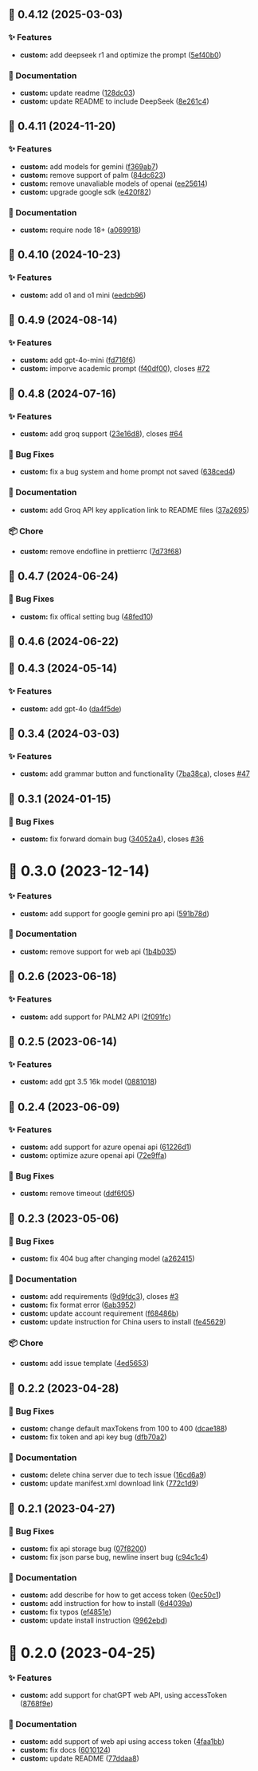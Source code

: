 ## :tada: 0.4.12 (2025-03-03)


### :sparkles: Features

* **custom:** add deepseek r1 and optimize the prompt ([5ef40b0](https://github.com/Kuingsmile/word-GPT-Plus/commit/5ef40b0))


### :pencil: Documentation

* **custom:** update readme ([128dc03](https://github.com/Kuingsmile/word-GPT-Plus/commit/128dc03))
* **custom:** update README to include DeepSeek ([8e261c4](https://github.com/Kuingsmile/word-GPT-Plus/commit/8e261c4))



## :tada: 0.4.11 (2024-11-20)


### :sparkles: Features

* **custom:** add models for gemini ([f369ab7](https://github.com/Kuingsmile/word-GPT-Plus/commit/f369ab7))
* **custom:** remove support of palm ([84dc623](https://github.com/Kuingsmile/word-GPT-Plus/commit/84dc623))
* **custom:** remove unavaliable models of openai ([ee25614](https://github.com/Kuingsmile/word-GPT-Plus/commit/ee25614))
* **custom:** upgrade google sdk ([e420f82](https://github.com/Kuingsmile/word-GPT-Plus/commit/e420f82))


### :pencil: Documentation

* **custom:** require node 18+ ([a069918](https://github.com/Kuingsmile/word-GPT-Plus/commit/a069918))



## :tada: 0.4.10 (2024-10-23)


### :sparkles: Features

* **custom:** add o1 and o1 mini ([eedcb96](https://github.com/Kuingsmile/word-GPT-Plus/commit/eedcb96))



## :tada: 0.4.9 (2024-08-14)


### :sparkles: Features

* **custom:** add gpt-4o-mini ([fd716f6](https://github.com/Kuingsmile/word-GPT-Plus/commit/fd716f6))
* **custom:** imporve academic prompt ([f40df00](https://github.com/Kuingsmile/word-GPT-Plus/commit/f40df00)), closes [#72](https://github.com/Kuingsmile/word-GPT-Plus/issues/72)



## :tada: 0.4.8 (2024-07-16)


### :sparkles: Features

* **custom:** add groq support ([23e16d8](https://github.com/Kuingsmile/word-GPT-Plus/commit/23e16d8)), closes [#64](https://github.com/Kuingsmile/word-GPT-Plus/issues/64)


### :bug: Bug Fixes

* **custom:** fix a bug  system and home prompt not saved ([638ced4](https://github.com/Kuingsmile/word-GPT-Plus/commit/638ced4))


### :pencil: Documentation

* **custom:** add Groq API key application link to README files ([37a2695](https://github.com/Kuingsmile/word-GPT-Plus/commit/37a2695))


### :package: Chore

* **custom:** remove endofline in prettierrc ([7d73f68](https://github.com/Kuingsmile/word-GPT-Plus/commit/7d73f68))



## :tada: 0.4.7 (2024-06-24)


### :bug: Bug Fixes

* **custom:** fix offical setting bug ([48fed10](https://github.com/Kuingsmile/word-GPT-Plus/commit/48fed10))



## :tada: 0.4.6 (2024-06-22)



## :tada: 0.4.3 (2024-05-14)


### :sparkles: Features

* **custom:** add gpt-4o ([da4f5de](https://github.com/Kuingsmile/word-GPT-Plus/commit/da4f5de))



## :tada: 0.3.4 (2024-03-03)


### :sparkles: Features

* **custom:** add grammar button and functionality ([7ba38ca](https://github.com/Kuingsmile/word-GPT-Plus/commit/7ba38ca)), closes [#47](https://github.com/Kuingsmile/word-GPT-Plus/issues/47)



## :tada: 0.3.1 (2024-01-15)


### :bug: Bug Fixes

* **custom:** fix forward domain bug ([34052a4](https://github.com/Kuingsmile/word-GPT-Plus/commit/34052a4)), closes [#36](https://github.com/Kuingsmile/word-GPT-Plus/issues/36)



# :tada: 0.3.0 (2023-12-14)


### :sparkles: Features

* **custom:** add support for google gemini pro api ([591b78d](https://github.com/Kuingsmile/word-GPT-Plus/commit/591b78d))


### :pencil: Documentation

* **custom:** remove support for web api ([1b4b035](https://github.com/Kuingsmile/word-GPT-Plus/commit/1b4b035))



## :tada: 0.2.6 (2023-06-18)


### :sparkles: Features

* **custom:** add support for PALM2 API ([2f091fc](https://github.com/Kuingsmile/word-GPT-Plus/commit/2f091fc))



## :tada: 0.2.5 (2023-06-14)


### :sparkles: Features

* **custom:** add gpt 3.5 16k model ([0881018](https://github.com/Kuingsmile/word-GPT-Plus/commit/0881018))



## :tada: 0.2.4 (2023-06-09)


### :sparkles: Features

* **custom:** add support for azure openai api ([61226d1](https://github.com/Kuingsmile/word-GPT-Plus/commit/61226d1))
* **custom:** optimize azure openai api ([72e9ffa](https://github.com/Kuingsmile/word-GPT-Plus/commit/72e9ffa))


### :bug: Bug Fixes

* **custom:** remove timeout ([ddf6f05](https://github.com/Kuingsmile/word-GPT-Plus/commit/ddf6f05))



## :tada: 0.2.3 (2023-05-06)


### :bug: Bug Fixes

* **custom:** fix 404 bug after changing model ([a262415](https://github.com/Kuingsmile/word-GPT-Plus/commit/a262415))


### :pencil: Documentation

* **custom:** add requirements ([9d9fdc3](https://github.com/Kuingsmile/word-GPT-Plus/commit/9d9fdc3)), closes [#3](https://github.com/Kuingsmile/word-GPT-Plus/issues/3)
* **custom:** fix format error ([6ab3952](https://github.com/Kuingsmile/word-GPT-Plus/commit/6ab3952))
* **custom:** update account requirement ([f68486b](https://github.com/Kuingsmile/word-GPT-Plus/commit/f68486b))
* **custom:** update instruction for China users to install ([fe45629](https://github.com/Kuingsmile/word-GPT-Plus/commit/fe45629))


### :package: Chore

* **custom:** add issue template ([4ed5653](https://github.com/Kuingsmile/word-GPT-Plus/commit/4ed5653))



## :tada: 0.2.2 (2023-04-28)


### :bug: Bug Fixes

* **custom:** change default maxTokens from 100 to 400 ([dcae188](https://github.com/Kuingsmile/word-GPT-Plus/commit/dcae188))
* **custom:** fix token and api key bug ([dfb70a2](https://github.com/Kuingsmile/word-GPT-Plus/commit/dfb70a2))


### :pencil: Documentation

* **custom:** delete china server due to tech issue ([16cd6a9](https://github.com/Kuingsmile/word-GPT-Plus/commit/16cd6a9))
* **custom:** update manifest.xml download link ([772c1d9](https://github.com/Kuingsmile/word-GPT-Plus/commit/772c1d9))



## :tada: 0.2.1 (2023-04-27)


### :bug: Bug Fixes

* **custom:** fix api storage bug ([07f8200](https://github.com/Kuingsmile/word-GPT-Plus/commit/07f8200))
* **custom:** fix json parse bug, newline insert bug ([c94c1c4](https://github.com/Kuingsmile/word-GPT-Plus/commit/c94c1c4))


### :pencil: Documentation

* **custom:** add describe for how to get access token ([0ec50c1](https://github.com/Kuingsmile/word-GPT-Plus/commit/0ec50c1))
* **custom:** add instruction for how to install ([6d4039a](https://github.com/Kuingsmile/word-GPT-Plus/commit/6d4039a))
* **custom:** fix typos ([ef4851e](https://github.com/Kuingsmile/word-GPT-Plus/commit/ef4851e))
* **custom:** update install instruction ([9962ebd](https://github.com/Kuingsmile/word-GPT-Plus/commit/9962ebd))



# :tada: 0.2.0 (2023-04-25)


### :sparkles: Features

* **custom:** add support for chatGPT web API, using accessToken ([8768f9e](https://github.com/Kuingsmile/word-GPT-Plus/commit/8768f9e))


### :pencil: Documentation

* **custom:** add support of web api using access token ([4faa1bb](https://github.com/Kuingsmile/word-GPT-Plus/commit/4faa1bb))
* **custom:** fix docs ([6010124](https://github.com/Kuingsmile/word-GPT-Plus/commit/6010124))
* **custom:** update README ([77ddaa8](https://github.com/Kuingsmile/word-GPT-Plus/commit/77ddaa8))



